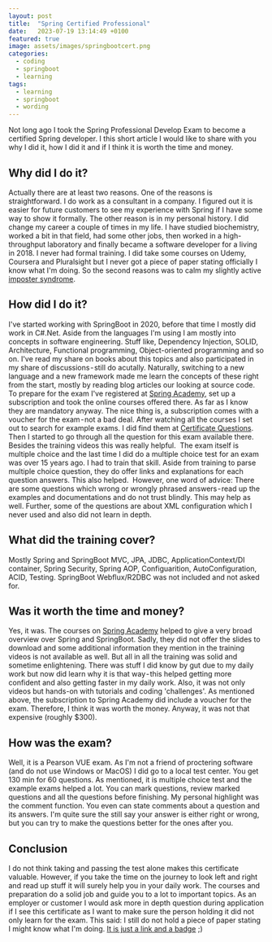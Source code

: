 ```yaml
---
layout: post
title:  "Spring Certified Professional"
date:   2023-07-19 13:14:49 +0100
featured: true
image: assets/images/springbootcert.png
categories:
  - coding
  - springboot
  - learning
tags:
  - learning
  - springboot
  - wording
---
```


Not long ago I took the Spring Professional Develop Exam to become a certified Spring developer. I this short article I would like to share with you why I did it, how I did it and if I think it is worth the time and money.

## Why did I do it?
Actually there are at least two reasons. One of the reasons is straightforward. I do work as a consultant in a company. I figured out it is easier for future customers to see my experience with Spring if I have some way to show it formally. The other reason is in my personal history. I did change my career a couple of times in my life. I have studied biochemistry, worked a bit in that field, had some other jobs, then worked in a high-throughput laboratory and finally became a software developer for a living in 2018. I never had formal training. I did take some courses on Udemy, Coursera and Pluralsight but I never got a piece of paper stating officially I know what I'm doing. So the second reasons was to calm my slightly active [imposter syndrome](https://en.wikipedia.org/wiki/Impostor_syndrome).

## How did I do it?
I've started working with SpringBoot in 2020, before that time I mostly did work in C#.Net. Aside from the languages I'm using I am mostly into concepts in software engineering. Stuff like, Dependency Injection, SOLID, Architecture, Functional programming, Object-oriented programming and so on. I've read my share on books about this topics and also participated in my share of discussions - still do acutally. Naturally, switching to a new language and a new framework made me learn the concepts of these right from the start, mostly by reading blog articles our looking at source code.
To prepare for the exam I've registered at [Spring Academy](https://spring.academy/), set up a subscription and took the online courses offered there. As far as I know they are mandatory anyway. The nice thing is, a subscription comes with a voucher for the exam - not a bad deal.
After watching all the courses I set out to search for example exams. I did find them at [Certificate Questions](https://www.certification-questions.com/). Then I started to go through all the question for this exam available there. Besides the training videos this was really helpful. 
The exam itself is multiple choice and the last time I did do a multiple choice test for an exam was over 15 years ago. I had to train that skill. Aside from training to parse multiple choice question, they do offer links and explanations for each question answers. This also helped. 
However, one word of advice: There are some questions which wrong or wrongly phrased answers - read up the examples and documentations and do not trust blindly. This may help as well. Further, some of the questions are about XML configuration which I never used and also did not learn in depth.

## What did the training cover?
Mostly Spring and SpringBoot MVC, JPA, JDBC, ApplicationContext/DI container, Spring Security, Spring AOP, Configuarition, AutoConfiguration, ACID, Testing. SpringBoot Webflux/R2DBC was not included and not asked for.

## Was it worth the time and money?
Yes, it was. The courses on [Spring Academy](https://spring.academy/) helped to give a very broad overview over Spring and SpringBoot. Sadly, they did not offer the slides to download and some additional information they mention in the training videos is not available as well. But all in all the training was solid and sometime enlightening. There was stuff I did know by gut due to my daily work but now did learn why it is that way - this helped getting more confident and also getting faster in my daily work. Also, it was not only videos but hands-on with tutorials and coding 'challenges'.
As mentioned above, the subscription to Spring Academy did include a voucher for the exam. Therefore, I think it was worth the money. Anyway, it was not that expensive (roughly $300).

## How was the exam?
Well, it is a Pearson VUE exam. As I'm not a friend of proctering software (and do not use Windows or MacOS) I did go to a local test center. You get 130 min for 60 questions. As mentioned, it is multiple choice test and the example exams helped a lot. You can mark questions, review marked questions and all the questions before finishing. My personal highlight was the comment function. You even can state comments about a question and its answers. I'm quite sure the still say your answer is either right or wrong, but you can try to make the questions better for the ones after you.

## Conclusion
I do not think taking and passing the test alone makes this certificate valuable. However, if you take the time on the journey to look left and right and read up stuff it will surely help you in your daily work. The courses and preparation do a solid job and guide you to a lot to important topics.
As an employer or customer I would ask more in depth question during application if I see this certificate as I want to make sure the person holding it did not only learn for the exam.
This said: I still do not hold a piece of paper stating I might know what I'm doing. [It is just a link and a badge](https://www.credly.com/badges/512cdd6a-7cb4-4695-a251-6ca6ab421b26/public_url) ;)
